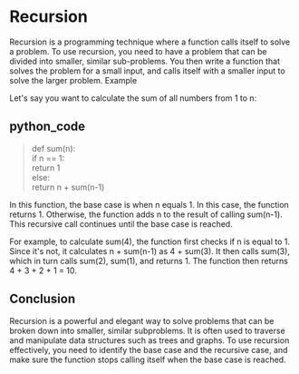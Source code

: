 # Recursion

Recursion is a programming technique where a function calls itself to solve a problem. To use recursion, you need to have a problem that can be divided into smaller, similar sub-problems. You then write a function that solves the problem for a small input, and calls itself with a smaller input to solve the larger problem.
Example

Let's say you want to calculate the sum of all numbers from 1 to n:

## python_code

> def sum(n):<br/>
    if n == 1:<br/>
        return 1<br/>
    else:<br/>
        return n + sum(n-1)

In this function, the base case is when n equals 1. In this case, the function returns 1. Otherwise, the function adds n to the result of calling sum(n-1). This recursive call continues until the base case is reached.

For example, to calculate sum(4), the function first checks if n is equal to 1. Since it's not, it calculates n + sum(n-1) as 4 + sum(3). It then calls sum(3), which in turn calls sum(2), sum(1), and returns 1. The function then returns 4 + 3 + 2 + 1 = 10.

## Conclusion

Recursion is a powerful and elegant way to solve problems that can be broken down into smaller, similar subproblems. It is often used to traverse and manipulate data structures such as trees and graphs. To use recursion effectively, you need to identify the base case and the recursive case, and make sure the function stops calling itself when the base case is reached.